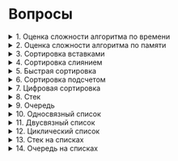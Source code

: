 # Вопросы
<details><summary>1. Оценка сложности алгоритма по времени </summary>
<center><h1> Оценка сложности по времени </h1></center>
<br><h2> Оценка сложности алгоритма </h2><br>

<h3>

**(a)** **O(g(n))** — *верхняя оценка* сложности алгоритма. Запись **T(n) = O(g(n))** означает, что существуют **C > 0, N > 0** такие, что для любого **n >= N** будет выполняться **0 <= T(n) <= C·g(n)**.

**(b)** **Ω(g(n))** — *нижняя оценка* сложности алгоритма. Запись **T(n) = Ω(g(n))** означает, что существуют **C > 0, N > 0** такие, что для любого **n >= N** будет выполняться **0 <= C·g(n) <= T(n)**. Можно сказать, что **T(n) = Ω(g(n))**, если **g(n) = O(T(n))**.

**(c)** **θ(g(n))** — *точная оценка* сложности алгоритма. Запись **T(n) = θ(g(n))** означает, что существуют **C, K > 0, N > 0** такие, что для любого **n >= N** будет выполняться **0 <= C·g(n) <= T(n) <= K·g(n)**. *Точная оценка* сложности алгоритма будет существовать в том случае, если *верхняя* и *нижняя оценка* будут равны.

</h3>
<img src = "source/AlgorithmAnalysis.png">

<br><h2> Свойства О </h2><br>

<h3>

**T1(n) = O(g1(n))**, **T2(n) = O(g2(n))**

1. *Сложность суммы*: **T1 + T2 = O(max(g1(n), g2(n)))**.

2. *Сложность произведения*: **T1·T2 = O(g1(n)·g2(n))**.

3. *Умножение на константу*: **C·T1 = O(g1(n))**.

4. *Сумма с константой*: **C + T1 = O(g1(n))**.

5. *Теорема о связи* **O**, **Ω**, **θ**: **T(n) = θ(g(n)) <=> T(n) = O(g(n))** и **T(n) = Ω(g(n))**.

</h3>

<br><h2> Классификация алгоритмов </h2><br>

<h3>

Можно выделить следующие типы временной сложности:

1. *Постоянный*: **O(1)**

2. *Логарифмический*: **O(log(n))**

3. *Линейный*: **O(n)**.

4. *Квадратичный*: **O(n^2)**.

5. *Кубический*: **O(n^3)**.

6. *Полиноминальный*: **O(n^m)**.

7. *Экспоненциальный* **O(t^p(n))**, **t** — константа, **p(n)** — некоторая полиноминальная функция.

8. *Факториальный*: **O(n!)**. Обладает наибольшей временной сложностью среди всех известных типов.

</h3>

<img src = "source/AlgorithmClassification.png">

</details>
<details><summary>2. Оценка сложности алгоритма по памяти</summary>
То же самое, что и по времени только по памяти...
</details>
<details><summary>3. Сортировка вставками</summary>
  <center><h1> Сортировка вставками </h1></center>
  <br><h2> Асимптотика алгоритма </h2><br>
 
<h3>

| Оценка     | Лучший случай | Средний случай | Худший случай |
|:----------:|:-------------:|:--------------:|:-------------:|
| По времени | O(n)          | O(n^2)         | O(n^2)        |
| По памяти  | O(1)          | O(1)           | O(1)          |

  <br><h2> Устойчивость </h2><br>

  <p><h3><strong>Сортировка вставками</strong> является устойчивой.</h3></p>

</h3>


  Лучший случай достигается, при изначально отсортрованном массиве.
  Инвариант цикла — логическое выражение, истинность которого сохраняется после каждого прохода тела цикла.
  Инвариант: на j-й итерации цикла массив [0..(j-1)] состоит из исходных элементов, расположенных в порядке возрастания.

  На первой итерации алгоритм состоит из 1 исходного элемента, расположенного по возрастанию.

  <h3>    
  <img src = "source/InsertionSort.gif">

  <br><center><h1> Реализация </h1></center><br>

```c++
bool CmpToIntLower(int &a, int &b) {
  return a < b;
}


template<class T, class Compare>
void InsertionSort(vector<T> &a, Compare cmp = CmpToIntLower) {
    for (int i = 1; i < a.size(); ++i) {
        int j = i-1;
        while  (j >= 0 && CmpToIntLower(a[j + 1], a[j])){
            swap(a[j+1],a[j]);
            j--;
        }
    }
}
```

</details>
<details><summary>4. Сортировка слиянием</summary>
  <center><h1> Сортировка Слиянием </h1></center>
  <br><h2> Асимптотика алгоритма </h2><br>

  <h3>

| Оценка     | Лучший случай | Средний случай | Худший случай |
|:----------:|:-------------:|:--------------:|:-------------:|
| По времени | O(n * log(n)) | O(n * log(n))  | O(n * log(n)) |
| По памяти  | O(n)          | O(n)           | O(n)          |

  <p><h3>*Сортировка слиянием* является устойчивой.</h3></p>

  <br>По времени: n тратится на слияние, log(n) на разбиение через вызов рекурсии. 

  !Необходим дополнительный массив при слиянии.
  </h3>    
  <img src = "source/MergeSort.png">
  <br><center><h1> Реализация </h1></center><br>
  <h2> Рекурсивное разбиение исходного массива </h2>

```c++
template<class T, class Compare>
void MergeSortRecursive(vector<T>& a, int left, int right, Compare& cmp = CmpToIntLower) {
    if (right - left <= 1) {
        return;
    }
    if (right - left == 2) {
        if (cmp(a[left], a[left + 1])) swap(a[left], a[left + 1]);
    }
    int mid = left + (right - left) / 2;
    MergeSortRecursive(a, left, mid, cmp);
    MergeSortRecursive(a, mid, right, cmp);
    //merge(a.begin()+left,a.begin()+mid,a.begin()+mid,a.begin()+right, back_inserter(tmp));
    vector<T> tmp = my_merge(a, left, mid, mid, right, cmp);
    copy(tmp.begin(), tmp.end(), a.begin() + left);
} 
```

<br><h2>Нерекурсивное разбиение исходного массива</h2>

```c++
template<class T, class Compare>
void MergeSortNotRecursive(vector<T>& a, Compare cmp = CmpToIntLower) {
    int step = 1;
    while (step < a.size()) {
        int i = 0;
        vector<T> b;
        while (i * 2 * step <= a.size()) {
            int l1 = i * 2 * step, r1 = l1 + step, l2 = l1 + step, r2 = min(l2 + step, (int) a.size());
            if (l2 < a.size()) {
                //merge(a.begin()+l1,a.begin()+r1,a.begin()+l2,a.begin()+r2, back_inserter(b));
                vector<T> tmp = my_merge(a, l1, r1, l2, r2, cmp);
                copy(tmp.begin(), tmp.end(), back_inserter(b));
            } else {
                r1 = min(l1 + step, (int) a.size());
                copy(a.begin() + l1, a.begin() + r1, back_inserter(b));
            }
            i++;
        }
        a = b;
        step += step;
    }
}
```
<br><h2> Слияние разбитых массивов </h2>

```c++
bool CmpToIntLower(int& a, int& b) {
    return a < b;
}


template<class T, class Compare>
vector<T> my_merge(vector<T>& a, int l1, int r1, int l2, int r2, Compare cmp) {
    vector<T> temp;
    while (l1 < r1 && l2 < r2) {
        if (cmp(a[l1], a[l2])) {
            temp.push_back(a[l1++]);
        } else {
            temp.push_back(a[l2++]);
        }
    }
    while (l1 < r1) temp.push_back(a[l1++]);
    while (l2 < r2) temp.push_back(a[l2++]);
    return temp;
}
```


</details>
<details><summary>5. Быстрая сортировка</summary>

  <center><h1> Быстрая сортировка </h1></center>
  <br><h2> Асимптотика алгоритма </h2><br>
 
<h3>

| Оценка     | Лучший случай | Средний случай | Худший случай |
|:----------:|:-------------:|:--------------:|:-------------:|
| По времени | O(n·log(n))   | O(n·log(n))    | O(n^2)        |
| По памяти  | O(log(n))     | O(log(n))      | O(n)          |

*Худший случай* — когда на каждом разбиении массив делится на одноэлементный массив и массив длины **n - 1**.

**log(n)** в оценке памяти — глубина рекурсии.
</h3>

<h2> Разбиение Ломуто </h2>

<h3>

*Опорный элемент* — последний элемент массива.

</h3>

<br><center><h1> Реализация </h1></center><br>

```c++
int partitionLomuto(vector<T> &a,int l, int r, Compare &cmp) {
    T pivot = a[r];
    int i = l - 1;
    for (int j = l; j < r; ++j) {
        if (cmp(a[j], pivot)){  //cmp: <= >=
            i++;
            swap(a[i],a[j]);
        }
    }
    swap(a[i+1],a[r]);
    return i + 1;
}

void QuickSortL(vector<T> &a,int l, int r, Compare &cmp){
    if (l < r){
        int p = partitionLomuto(a,l,r,cmp);
        QuickSortL(a,l,p - 1,cmp);
        QuickSortL(a,p + 1,r,cmp);
    }
}
```

<h2> Разбиение Хоара </h2>

<h3>

*Опорный элемент* — элемент посередине массива.

*Разбиение Хоара* эффективнее Ломуто, так как происходит в среднем в **3** раза меньше свапов, и разбиение эффективнее, когда все элементы равны.

</h3>

  <br><center><h1> Реализация </h1></center><br>

```c++
void QuickSortH(vector<T> &a,int l, int r, Compare &cmp){
    int i,j;
    T k = a[l + (r-l)/2];
    i = l;
    j = r;
    do {
        while (cmp(a[i],k)) i++;  // cmp: > <
        while (cmp(k,a[j])) j--;
        if (i<=j){
            swap(a[i],a[j]);
            i++;
            j--;
        }
    } while (i < j);
    if (l < j) QuickSortH(a,l,j,cmp);
    if (i < r) QuickSortH(a,i,r,cmp);
}
```

<h2> Модификации </h2>

<h3>

1.  Выбор *опорного элемента* случайным образом.

2.  Выбор *опорного элемента*, как среднее между крайным левым и крайним правым значением массива.

</h3>

<h2> Устойчивость </h2>

<h3>

*Быстрая сортировка* не является устойчивой сортировкой из-за свапов при разбиении на два массива.

</h3>

<img src = "source/QuickSort.png">

</details>
<details><summary>6. Сортировка подсчетом</summary>

  <center><h1> Сортировка подсчетом (первая вариация) </h1></center>
  <br><h2> Асимптотика алгоритма </h2><br>
 
<h3>

| Оценка     | Лучший случай | Средний случай | Худший случай |
|:----------:|:-------------:|:--------------:|:-------------:|
| По времени | O(k + n)      | O(k + n)       | O(k + n)      |
| По памяти  | O(k)          | O(k)           | O(k)          |

В данной реализации исходный массив **A[n]** состоит из целых чисел от **0** до **k - 1**. Массив **C[k]** для подсчета количества повторений каждого числа в массиве **A**. После этого в **A** последовательно каждый **i** записывается **C[i]** раз.

</h3>

<h2> Устойчивость </h2>

<h3>

Данная реализация сортировки подсчетом не является устойчивой, так как идет перезапись каждого элемента.

</h3>

<img src = "source/CountingSort1.gif">

  <br><center><h1> Реализация </h1></center><br>

```c++
void SimpleCountingSort(vector<int>& a) {
    int maxn = 0;
    for (int i = 0; i < a.size(); ++i) {
        maxn = max(maxn, a[i]);
    }
    maxn++;
    vector<int> cnt(maxn, 0);
    for (auto el: a) {
        cnt[el]++;
    }
    a.clear();
    a.resize(0);
    for (int number = 0; number < maxn; ++number) {
        for (int j = 0; j < cnt[number]; ++j) {
            a.push_back(number);
        }
    }
}
```

  <center><h1> Сортировка подсчетом (вторая вариация) </h1></center>
  <br><h2> Асимптотика алгоритма </h2><br>
 
  <h3>

| Оценка     | Лучший случай | Средний случай | Худший случай |
|:----------:|:-------------:|:--------------:|:-------------:|
| По времени | O(n)          | O(n)           | O(n)          |
| По памяти  | O(k + n)      | O(k + n)       | O(k + n)      |

В данной реализации мы начинаем сортировку аналогично первой вариации. Исходный массив **A[n]** состоит из целых чисел от **0** до **k - 1**. Массив **C[k]** для подсчета количества повторений каждого числа в массиве **A**. После того, как мы посчитали количество каждого **i**, мы определяем индекс последнего элемента **i** в отсортированном массиве. Создаем вспомогательный массив **B[n]** и в него, идя по **A** с конца, записываем каждый **i** по индексу из **C**. Индекс записанного только что элемента уменьшаем на **1**. (думаю на коде станет понятнее).

</h3>

<h2> Устойчивость </h2>

<h3>

Данная реализация сортировки подсчетом является устойчивой. Мы расставляем объекты с одинаковыми значениями ключа сортировки по их исходным позициям относительно друг друга.

</h3>

<h2> Модификации </h2>

<h3>

1. С помощью линейного поиска *максимума* и *минимума* находим диапазон чисел. Это не влияет на асимптотику алгоритма, так как поиск выполняется за **O(n)**.

2. *Минимум* может быть отрицательным, в то время как в **C** индексы от **0** до **k - 1**. Поэтому при работе с массивом **C** нужно вычитать *минимум* из **A[i]**, а при записи в **B[i]** прибавлять его.

</h3>

<h3> 

Единственное, что в графической реализации мы идем с начала массива **A**, это делает сортировку неустойчивой. Если мы будем идти с конца (т.е. как и описывалось), то сортировка станет устойчивой.

</h3>

<img src = "source/CountingSort2.gif">

  <br><center><h1> Реализация </h1></center><br>

```c++
void CountingSort(vector<int>& a) {
    int maxn = 0;
    for (int i = 0; i < a.size(); ++i) {
        maxn = max(maxn, a[i]);
    }
    maxn++;
    vector<int> cnt(maxn, 0);
    for (auto el: a) {
        cnt[el]++;
    }
    for (int number = 1; number < maxn; ++number) {
        cnt[number] += cnt[number-1];
    }
    vector<int> carry(a.size(),0);

    for (int i = a.size() - 1; i >= 0; --i) {
        carry[--cnt[a[i]]] = a[i];
    }
    a = carry;
}  
```


</details>
<details><summary>7. Цифровая сортировка</summary>

  <center><h1> Цифровая сортировка </h1></center>

  <br><h2> Асимптотика алгоритма </h2><br>
 
<h3>

| Оценка     | Лучший случай | Средний случай | Худший случай |
|:----------:|:-------------:|:--------------:|:-------------:|
| По времени | O(m·T(n))     | O(m·T(n))      | O(m·T(n))     |
| По памяти  | O(M(n))       | O(M(n))        | O(M(n))       |

**T(n)** и **M(n)** — сложности по времени и памяти сортировки, которая используется для разрядов. В конкретно этой реализации, мы используем устойчивую сортировку подсчетом. **m** — количество разрядов сортируемых элементов.

| Оценка     | Лучший случай | Средний случай | Худший случай |
|:----------:|:-------------:|:--------------:|:-------------:|
| По времени | O(m·n)        | O(m·n)         | O(m·n)        |
| По памяти  | O(m + n)      | O(m + n)       | O(m + n)      |

Алгоритм представляет собой цикл по номеру разряда, начиная с правого (младшего). На каждой итерации элементы массива **A** размещаются в нужном порядке во вспомогательном массиве **B**. Для сортировки на каждой итерации цикла по разрядам используется *устойчивая сортировка подсчетом*.

Конкретная реализация *цифровой сортировки* называется *LSD-сортировкой* — цикл идет по разрядам, начиная с младшего, то есть справа.

Существует модификация, в которой мы начинаем со старшего разряда (слева). Она называется *MSD-сортировкой*.
</h3>

<img src = "source/RadixSort.png">

  <br><center><h1> Реализация </h1></center><br>

```c++
void radixSortInt(vector<int> &a, int m){
    for (int dig = 0; dig < m; ++dig) {
        int k = 10;
        vector<int> cnt(k, 0);
        for (auto el: a) {
            cnt[get_digit(el,dig)]++;
        }
        int count = 0;
        for (int number = 0; number < k; ++number) {
            int tmp = cnt[number];
            cnt[number] = count;
            count += tmp;
        }
        vector<int> carry(a.size(),0);

        for (int i = 0; i < a.size(); ++i) {
            int d = get_digit(a[i], dig);
            carry[cnt[d]++] = a[i];
        }
        a = carry;
    }
}  
```

<h3>

Релизация для строк. Сложность по памяти будет **O(n)**, сложность по времени не изменится.

</h3>

  <br><center><h1> Реализация </h1></center><br>

```c++
void radixSortStrings(vector<string> &a, int m){ //make sure size of all strings = m
    for (int digit = m - 1; digit >= 0; digit--) {
        vector<string> temp_arr;
        for (int letter = 0; letter <= 26; letter++) { //26 = 'z' - 'a' + 1
            for (string& item: a) {
                if (item[digit] == char(letter + 'a')) temp_arr.push_back(item);
            }
        }
        a = temp_arr;
    }
}
```

</details>
<details><summary>8. Стек</summary>
  <center><h1> Стек </h1></center>
  <br><center><h2> Оценка операций структуры по времени </h2></center><br>
  <h3>

| Удаление | Добавление | Поиск |
|:--------:|:----------:|:-----:|
|   O(1)   |    O(1)    |  O(n) |


  <h2><center> Описание структуры </center><h2>
  <h3>
  <p>Stack - абстрактный тип данных, представляющий собой список элементов, организованных по принципу LIFO (англ. last in — first out, «последним пришёл — первым вышел»). </p>

  <p>Если проще, то Stack можно представить в виде стопки книг (для того, чтобы добраться до определенной книги необходимо убрать сверху все остальные). </p> 

  <p>Стек состоит из ячеек(в примере — это книги), которые представлены в виде структуры, содержащей какие-либо данные и указатель типа данной структуры на следующий элемент.</p>
  </h3>
  <h3><br>   
  <img src = "source/Stack.gif">

   <h2>Stack поддерживает следующие операции: </h2>
<h3>

* Добавление элемента в начало
* Удаление верхнего элемента
* Проверка на наличие элементов
* Обращение к первому элементу
</h3>

<br><h2>Добавление в начало</h2><br>
<h3>
<p>Для добаления нового элемента в Stack мы создаем ячейку с необходимым нам значением.
<strong>

* Если Stack оказывается пустым, то мы делаем ячейку head.
* Если в Stack хранится какой-либо элемент, то мы ставим указатель нового элемента на head и только потом делаем данную ячейку head.  
</strong>
</h3>

```c++
void push(T val){
    Node<T>* elem = new Node<T>;
    elem->value = val;
    if (top != nullptr){
        elem->prev = top;
        top = elem;
    } else {
        top = elem;
    }
}
```

<br><h2>Удаление элемента</h2><br>

<h3>
<p>Для удаления элемента в Stack мы сохраняем адрес головы, переназначаем первый элемент (делаем второй первым), <strong>чистим за собой память</strong> и только потом удаляем элемент.
</h3>

```c++
void pop(){
    Node<T>* to_del = top;
    top = top->prev;
    delete to_del;
}
```

<br><h2> Проверка на наличие элементов </h2><br>

```c++
bool empty(){
    return (top == nullptr);
}
```

<br><h2> Обращение к первому элементу </h2><br>

```c++
T back(){
    T ans = top->value;
    return ans;
}
```
<br><h2> Полная реализация </h2><br>

```c++
template<class T>
struct Stack{
    Node<T>* top;
    Stack(){
        top = nullptr;
    }
    void push(T val){
        Node<T>* elem = new Node<T>;
        elem->value = val;
        if (top != nullptr){
            elem->prev = top;
            top = elem;
        } else {
            top = elem;
        }
    }

    void pop(){
        Node<T>* to_del = top;
        top = top->prev;
        delete to_del;
    }

    T back(){
        T ans = top->value;
        return ans;
    }

    bool empty(){
        return (top == nullptr);
    }
};
```

  
</details>
<details><summary>9. Очередь </summary>
<h2><center>Очередь</center></h2><br>

<h3>

| Удаление | Добавление | Поиск |
|:--------:|:----------:|:-----:|
|   O(1)   |    O(1)    |  O(n) |

</h3>

<h2> Описание структуры <br></h2>

<h3>

<p>Queue — абстрактный тип данных, представляющий собой список элементов, организованных по принципу FIFO (англ. first in — first out, «первым пришёл — первым вышел»).</p>

* head - голова очереди (отсюда удаляются элементы).
* tail - хвост очереди (сюда добавляются элементы).

<br> Очередь поддерживает следующие операции: <br>

* push - операция вставки элемента (в конец).
* pop - операция удаление элемента (из начала). 
* size - операция получения количества элементов в очереди.
* empty - проверка очереди на наличие в ней элементов.
* top - возвращает элемент из начала.
</h3>

<img src = "source/Queue.png">

<br><h2>Добавление элемента в конец</h2><br>
<h3><p>Добавление элемента в конец осуществляется по следующему принципу:
</p>

1. Создается новая ячейка, указывающая на nullptr и имеющая необходимое нам значение. 
2. Проверяется: есть ли элементы в очереди.
3. *(1)* <strong> Если элементов нет</strong>, то первый и последний элементы становятся равны новой ячейке. 
3. *(2)* <strong> Если элементы есть</strong>, то мы делаем так, чтобы последний элемент стал указывать на новый, и чтобы последний tail был равен новому элементу. 
</h3>

```c++
void push(T val){
    Node<T>* elem = new Node<T>;
    if (last != nullptr){
        last->next = elem;
    } else {
        first = elem;
    }
    elem->value  = val;
    elem->next = nullptr;
    last = elem;
}
```

<br><h2>Удаление элемента</h2><br>
<h3><p> Удаление элемента осуществляется по следующему принципу:</p>

1. Создается ячейка для удаления, равная tail.
2. head становиться вторая ячейка.
3. Если после удаления очередь стала пустой, то присваиваем tail nullptr.
4. Чистим память, на которую указывает ячейка.
5. Удаляем ячейку.

</h3>



```c++
void pop(){
    Node<T>* to_del = first;
    first = first->next;
    if (first == nullptr)
    {
        last = nullptr;
    }
    delete to_del;
}
```

<br><h2>Вывод первого элемента</h2><br>

```c++
T front(){
    T ans = first->value;
    return ans;
}
```

<br><h2>Полная реализация</h2><br>

```c++
template<class T>
struct Node {
    T value;
    Node *next;
};

template<class T>
struct Queue{
    Node<T>* first;
    Node<T>* last;
    Queue(){
        first = nullptr;
        last = nullptr;
    }
    void push(T val){
        Node<T>* elem = new Node<T>;
        if (last != nullptr){
            last->next = elem;
        } else {
            first = elem;
        }
        elem->value  = val;
        elem->next = nullptr;
        last = elem;
    }

    void pop(){
        Node<T>* to_del = first;
        first = first->next;
        if (first == nullptr)
        {
            last = nullptr;
        }
        delete to_del;
    }

    T front(){
        T ans = first->value;
        return ans;
    }
};  
```
<br><h2>Очередь на стеках</h2><br>

Главное условие, которое должно быть выполнено — все операции должны выполняться за амортизированное O(1).

Возьмем два стека: s1 и s2.

Операцию push будем всегда делать в стек s1.

Операция pop будет устроена так: если стек s2 пустой, перекладываем все элементы из s1 в s2 последовательными вызовами pop и push. Теперь в стеке s2 лежат элементы в обратном порядке (самый верхний элемент — это самый первый положенный элемент в нашу очередь).

Если s2 не пуст, тупо достаем элементы из него. Как только s2 окажется снова пустым повторяем ту же операцию.
</details>
<details><summary>10. Односвязный список</summary>
<center><h1> Односвязный список </h1></center>
<img src = "source/List1.png">
<br><h2>Добавление элемента в начало</h2><br>
<img src = "source/addNewEl.png">   
<h2> Пояснение: </h2>
<h3><p> Для того, чтобы добавить новую Node в начало мы переприсваиваем указатель head на новую Node и делаем новый элемент head.</p></h3>
<br><h2> Добавление элемента в середину </h2><br>
<img src = "source/addNewNode.png">
<h2> Пояснение: </h2>
<h3><p> Для того, чтобы добавить новую Node в середину необходимо: переопределить указатель новой Node на следующий элемент, а указатель предыдущего элемента - на новую. </p></h3>
<br><h2> Удаление Node </h2><br>
<img src = "source/delNode.png">
<h2> Пояснение: </h2>
<h3><p> Мы переназначиваем указатель предыдущего Node на следующую после того Node, которую хотим удалить. Зануляем указатель <strong>и не забываем почистить за собой память(т.е. сделать delete) </strong></p></h3>

<br><center><h1> Реализация </h1></center><br>

```c++
template <class T>

struct Node {
	T value;
	Node* next = nullptr;
};

template <class T>
struct LinkedList {
	Node<T>* first;
	Node<T>* last;
	LinkedList() {
		first = nullptr;
		last = nullptr;
	}
	void Push(T val) {
		Node<T>* new_node = new Node<T>;
		new_node->value = val;
		if (last == nullptr) {
			last = new_node;
			first = new_node;
			return;
		}
		last->next = new_node;
		last = new_node;
	}
	void PopFirst() { // deleting first
		if (first->next == nullptr) {
			last = nullptr;
			first = nullptr;
			return;
		}
		first = first->next;
	}
	void PopLast() { // deleting last
		if (first->next == nullptr) {
			last = nullptr;
			first = nullptr;
			return;
		}
		Node<T>* point = first;
		while (point->next != last) {
			point = point->next;
		}
		last = point;
		last->next = nullptr;
	}
	void Insert(T val, uint64_t pos) { // pos = number of postinions after first
		if (last == nullptr) {
			Push(val);
			return;
		}
		Node<T>* new_node = new Node<T>;
		new_node->value = val;
		if (pos == 0) {
			new_node->next = first;
			first = new_node;
			return;

		}
		Node<T>* point = first;
		while (pos > 1) {
			pos--;
			point = point->next;
		}

		if (point == last) {
			Push(val);
			return;
		}

		new_node->next = point->next;
		point->next = new_node;
	}
	void Delete(uint64_t pos) { // pos = number of postinions after first
		if (pos == 0) {
			PopFirst();
			return;
		}
		Node<T>* point = first;
		while (pos > 1) {
			pos--;
			point = point->next;
		}
		if (point->next == last) {
			PopLast();
			return;
		}
		point->next = point->next->next;
	}
	T Front() {
		return first->value;
	}
	T Back() {
		return last->value;
	}
	T Get(uint64_t pos) {
		if (pos == 0) {
			return Front();
		}
		Node<T>* point = first;
		while (pos) {
			pos--;
			point = point->next;
		}
		return point->value;
	}
	T GetMax() {
		T maxel = first->value;
		Node<T>* point = first->next;
		while (point != first) {
			maxel = max(maxel, point->value);
			point = point->next;
		}
		return maxel;
	}
	T GetMin() {
		T minel = first->value;
		Node<T>* point = first->next;
		while (point != first) {
			minel = min(minel, point->value);
			point = point->next;
		}
		return minel;
	}
};
```
</details>

<details><summary>11. Двусвязный список</summary>
<center><h1> Двусвязный список </h1></center>
<img src = "source/List2.png">
<br><h2>Добавление элемента в начало</h2><br>
<img src = "source/addNewNode2Head.png">
<h2>Пояснение:<h2>
<h3>

1. Создаем новую Node.
2. Ставим указатель prev новой Node на head.
3. Ставим указатель next head на Node.
4. переопрделяем head на новую Node.
</h3>


<br><h2>Добавление элемента в определенное место</h2><br>
<img src = "source/addNewNode2_.png">
<h2>Пояснение:<h2>
<h3>

1. Создаем новую Node.
2. Ставим указатель next новой Node на нужное нам место.
3. Ставим указатель prev новой Node на Node.next.prev.
4. Переопределяем prev указатель Node.next на Node.
5. Переопределяем next указатель Node.prev на Node. 
</h3>

<br><h3><p>Удаление Node</p></h3><br>
<img src = "source/delNode2.png">
<h2>Пояснение:</h2>
<h3>

1. Переопределяем указатель Node.prev.next на Node.next.
2. Переопределяем указатель Node.next.prev на Node.prev.
3. Убераем указатели.
4. Удаляем Node.

</h3>


<br><center><h1> Реализация </h1></center><br>

```c++
template <class T>
struct Node {
	T value;
	Node* next = nullptr;
	Node* prev = nullptr;
};

template <class T>
struct LinkedList {
	Node<T>* first;
	Node<T>* last;
	LinkedList() {
		first = nullptr;
		last = nullptr;
	}
	void Push(T val) {
		Node<T>* new_node = new Node<T>;
		new_node->value = val;
		if (last == nullptr) {
			last = new_node;
			first = new_node;
			return;
		}
		new_node->prev = last;
		last->next = new_node;
		last = new_node;
	}
	void PopFirst() { // deleting first
		if (first->next == nullptr) {
			last = nullptr;
			first = nullptr;
			return;
		}
		first = first->next;
		first->prev = nullptr;
	}
	void PopLast() { // deleting last
		if (last->prev == nullptr) {
			last = nullptr;
			first = nullptr;
			return;
		}
		last = last->prev;
		last->next = nullptr;
	}
	void Insert(T val, uint64_t pos) { // pos = number of postinions after first
		if (last == nullptr) {
			Push(val);
			return;
		}
		Node<T>* new_node = new Node<T>;
		new_node->value = val;
		if (pos == 0) {
			new_node->next = first;
			first->prev = new_node;
			first = new_node;
			return;

		}
		Node<T>* point = first;
		while (pos > 1) {
			pos--;
			point = point->next;
		}

		if (point == last) {
			Push(val);
			return;
		}

		new_node->next = point->next;
		new_node->prev = point;
		point->next->prev = new_node;
		point->next = new_node;
	}
	void Delete(uint64_t pos) { // pos = number of postinions after first
		if (pos == 0) {
			PopFirst();
			return;
		}
		Node<T>* point = first;
		while (pos > 1) {
			pos--;
			point = point->next;
		}
		if (point->next == last) {
			PopLast();
			return;
		}
		point->next->next->prev = point;
		point->next = point->next->next;
	}
	T Front() {
		return first->value;
	}
	T Back() {
		return last->value;
	}
	T Get(uint64_t pos) {
		if (pos == 0) {
			return Front();
		}
		Node<T>* point = first;
		while (pos) {
			pos--;
			point = point->next;
		}
		return point->value;
	}
	T GetMax() {
		T maxel = first->value;
		Node<T>* point = first->next;
		while (point != first) {
			maxel = max(maxel, point->value);
			point = point->next;
		}
		return maxel;
	}
	T GetMin() {
		T minel = first->value;
		Node<T>* point = first->next;
		while (point != first) {
			minel = min(minel, point->value);
			point = point->next;
		}
		return minel;
	}
};
```

</details>
<details><summary>12. Циклический список</summary>

<center><h1> Циклический список </h1></center>

<h3>

*Циклическиий список* - это односвязный список, первый элемент которого является следующим для последнего.

</h3>

<img src = "source/CycledList1.png">


<h3>

|Добавление в начало|Добавление в конец|Добавление в определенное место|
|:-----------------:|:----------------:|:-----------------------------:|
|O(1)               |O(1)              |O(n)                           |

|Удаление из начала|Удаление из конца|Удаление по индексу|
|:----------------:|:---------------:|:-----------------:|
|O(1)              |O(n)             |O(n)               |


</h3>

<br><center><h1> Реализация </h1></center><br>

```c++
template <class T>
struct Node {
	T value;
	Node* next;
};

template <class T>
struct CycleLinkedList {
	Node<T>* first;
	Node<T>* last;
	CycleLinkedList() {
		first = nullptr;
		last = nullptr;
	}
	void Push(T val) {
		Node<T>* new_node = new Node<T>;
		new_node->value = val;
		if (last == nullptr) {
			last = new_node;
			first = new_node;
			last->next = new_node;
			first->next = new_node;
			return;
		}
		new_node->next = first;
		last->next = new_node;
		last = new_node;
	}
	void PopFirst() { // deleting first
		if (first->next == first) {
			first = nullptr;
			last = nullptr;
			return;
		}
		last->next = first->next;
		first = first->next;
	}
	void PopLast() { // deleting last
		if (first->next == first) {
			first = nullptr;
			last = nullptr;
			return;
		}
		Node<T>* point = first;
		while (point->next != last) {
			point = point->next;
		}
		point->next = first;
		last = point;
	}
	void Insert(T val, uint64_t pos) { // pos = number of postinions after first
		if (first == nullptr || first->next == first || pos == 0) {
			Push(val);
			return;
		}

		Node<T>* point = first;
		while (pos > 1) {
			pos--;
			point = point->next;
		}

		if (point == last) {
			Push(val);
			return;
		}

		Node<T>* new_node = new Node<T>;
		new_node->value = val;
		new_node->next = point->next;
		point->next = new_node;
	}
	void Delete(uint64_t pos) { // pos = number of postinions after first
		if (pos == 0) {
			PopFirst();
			return;
		}
		Node<T>* point = first;
		while (pos > 1) {
			pos--;
			point = point->next;
		}
		if (point->next == first) {
			PopFirst();
			return;
		}
		else if (point->next == last) {
			PopLast();
			return;
		}

		point->next = point->next->next;
	}
	T Front() {
		return first->value;
	}
	T Back() {
		return last->value;
	}
	T Get(uint64_t pos) {
		if (pos == 0) {
			return Front();
		}
		Node<T>* point = first;
		while (pos) {
			pos--;
			point = point->next;
		}
		return point->value;
	}
	T GetMax() {
		T maxel = first->value;
		Node<T>* point = first->next;
		while (point != first) {
			maxel = max(maxel, point->value);
			point = point->next;
		}
		return maxel;
	}
	T GetMin() {
		T minel = first->value;
		Node<T>* point = first->next;
		while (point != first) {
			minel = min(minel, point->value);
			point = point->next;
		}
		return minel;
	}
};
```

</details>
<details><summary>13. Стек на списках</summary>

  <br><center><h1> Реализация </h1></center><br>

```c++
template<class T>
struct Stack{
    Node<T>* top;
    Stack(){
        top = nullptr;
    }
    void push(T val){
        Node<T>* elem = new Node<T>;
        elem->value = val;
        if (top != nullptr){
            elem->prev = top;
            top = elem;
        } else {
            top = elem;
        }
    }

    void pop(){
        Node<T>* to_del = top;
        top = top->prev;
        delete to_del;
    }

    T back(){
        T ans = top->value;
        return ans;
    }

    bool empty(){
        return (top == nullptr);
    }
};
```

</details>
<details><summary>14. Очередь на списках</summary>

  <br><center><h1> Реализация </h1></center><br>

```c++
  template<class T>
struct Node {
    T value;
    Node *next;
};

template<class T>
struct Queue{
    Node<T>* first;
    Node<T>* last;
    Queue(){
        first = nullptr;
        last = nullptr;
    }
    void push(T val){
        Node<T>* elem = new Node<T>;
        if (last != nullptr){
            last->next = elem;
        } else {
            first = elem;
        }
        elem->value  = val;
        elem->next = nullptr;
        last = elem;
    }

    void pop(){
        Node<T>* to_del = first;
        first = first->next;
        if (first == nullptr)
        {
            last = nullptr;
        }
        delete to_del;
    }

    T front(){
        T ans = first->value;
        return ans;
    }
};  
```
</details>
